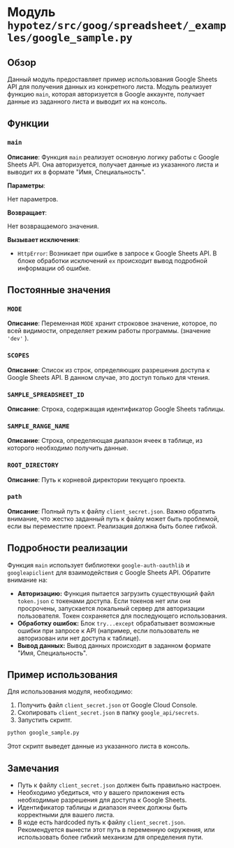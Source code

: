 # Модуль `hypotez/src/goog/spreadsheet/_examples/google_sample.py`

## Обзор

Данный модуль предоставляет пример использования Google Sheets API для получения данных из конкретного листа. Модуль реализует функцию `main`, которая авторизуется в Google аккаунте, получает данные из заданного листа и выводит их на консоль.


## Функции

### `main`

**Описание**: Функция `main` реализует основную логику работы с Google Sheets API. Она авторизуется, получает данные из указанного листа и выводит их в формате "Имя, Специальность".

**Параметры**:

Нет параметров.

**Возвращает**:

Нет возвращаемого значения.

**Вызывает исключения**:

- `HttpError`: Возникает при ошибке в запросе к Google Sheets API.  В блоке обработки исключений `ex` происходит вывод подробной информации об ошибке.


## Постоянные значения

### `MODE`

**Описание**:  Переменная `MODE` хранит строковое значение, которое, по всей видимости, определяет режим работы программы.  (значение `'dev'` ).


### `SCOPES`

**Описание**: Список из строк, определяющих разрешения доступа к Google Sheets API. В данном случае, это доступ только для чтения.


### `SAMPLE_SPREADSHEET_ID`

**Описание**: Строка, содержащая идентификатор Google Sheets таблицы.


### `SAMPLE_RANGE_NAME`

**Описание**: Строка, определяющая диапазон ячеек в таблице, из которого необходимо получить данные.


### `ROOT_DIRECTORY`

**Описание**: Путь к корневой директории текущего проекта.


### `path`

**Описание**:  Полный путь к файлу `client_secret.json`.  Важно обратить внимание, что жестко заданный путь к файлу может быть проблемой, если вы переместите проект.  Реализация должна быть более гибкой.

## Подробности реализации

Функция `main` использует библиотеки `google-auth-oauthlib` и `googleapiclient` для взаимодействия с Google Sheets API.
Обратите внимание на:

- **Авторизацию:** Функция пытается загрузить существующий файл `token.json` с токенами доступа. Если токенов нет или они просрочены, запускается локальный сервер для авторизации пользователя. Токен сохраняется для последующего использования.
- **Обработку ошибок:** Блок `try...except` обрабатывает возможные ошибки при запросе к API (например, если пользователь не авторизован или нет доступа к таблице).
- **Вывод данных:** Вывод данных происходит в заданном формате "Имя, Специальность".


## Пример использования

Для использования модуля, необходимо:

1.  Получить файл `client_secret.json` от Google Cloud Console.
2.  Скопировать `client_secret.json` в папку `google_api/secrets`.
3.  Запустить скрипт.

```bash
python google_sample.py
```

Этот скрипт выведет данные из указанного листа в консоль.


## Замечания

-  Путь к файлу `client_secret.json` должен быть правильно настроен.
-  Необходимо убедиться, что у вашего приложения есть необходимые разрешения для доступа к Google Sheets.
-  Идентификатор таблицы и диапазон ячеек должны быть корректными для вашего листа.
-  В коде есть hardcoded путь к файлу `client_secret.json`.  Рекомендуется вынести этот путь в переменную окружения, или использовать более гибкий механизм для определения пути.